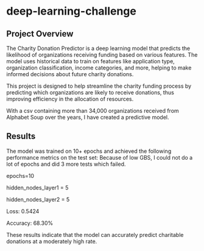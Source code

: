 # deep-learning-challenge

## Project Overview
The Charity Donation Predictor is a deep learning model that predicts the likelihood of organizations receiving funding based on various features. The model uses historical data to train on features like application type, organization classification, income categories, and more, helping to make informed decisions about future charity donations.

This project is designed to help streamline the charity funding process by predicting which organizations are likely to receive donations, thus improving efficiency in the allocation of resources.

With a csv containing more than 34,000 organizations received from Alphabet Soup over the years, I have created a predictive model. 

## Results
The model was trained on 10+ epochs and achieved the following performance metrics on the test set:
Because of low GBS, I could not do a lot of epochs and did 3 more tests which failed. 

epochs=10

hidden_nodes_layer1 = 5

hidden_nodes_layer2 = 5

Loss: 0.5424

Accuracy: 68.30%

These results indicate that the model can accurately predict charitable donations at a moderately high rate.
